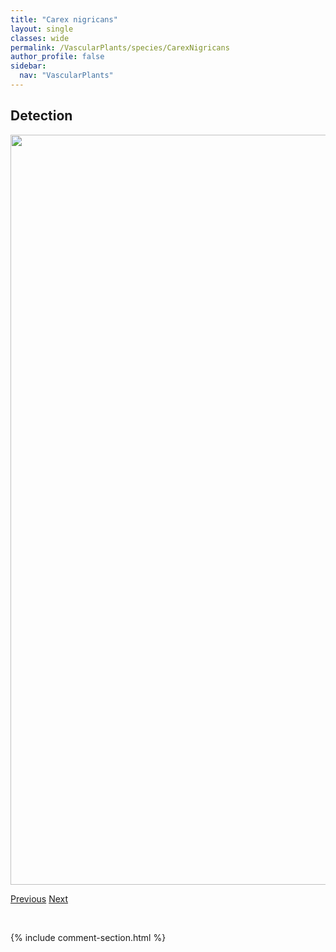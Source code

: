 ```yaml
---
title: "Carex nigricans"
layout: single
classes: wide
permalink: /VascularPlants/species/CarexNigricans
author_profile: false
sidebar:
  nav: "VascularPlants"
---
```


<h2>Detection</h2>

<a href="https://drive.google.com/uc?export=view&id=1H9nnMHY8wGyobM1grSCfCUGWgw9JBOYg">
<img src="https://drive.google.com/uc?export=view&id=1H9nnMHY8wGyobM1grSCfCUGWgw9JBOYg" height = "1200" width = "800">
</a>


<a href="/DevelopmentWebsite/VascularPlants/species/CarexNebrascensis" class="pagination--pager" title="Carex nebrascensis">Previous</a> <a href="/DevelopmentWebsite/VascularPlants/species/CarexObtusata" class="pagination--pager" title="Carex obtusata">Next</a>

<p>&nbsp;</p>

{% include comment-section.html %}
